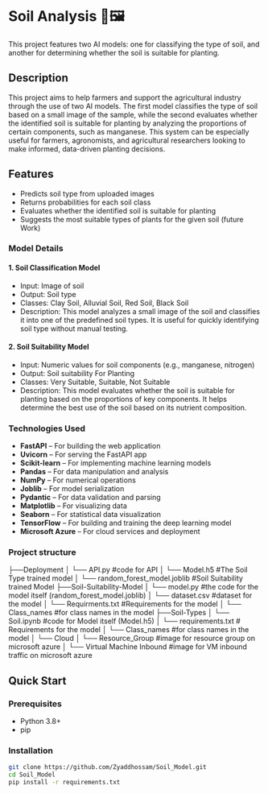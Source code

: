 # Soil Analysis 🌱🖼️

This project features two AI models: one for classifying the type of soil, and another for determining whether the soil is suitable for planting.

## Description

This project aims to help farmers and support the agricultural industry through the use of two AI models. The first model classifies the type of soil based on a small image of the sample, while the second evaluates whether the identified soil is suitable for planting by analyzing the proportions of certain components, such as manganese.
This system can be especially useful for farmers, agronomists, and agricultural researchers looking to make informed, data-driven planting decisions.

## Features
- Predicts soil type from uploaded images
- Returns probabilities for each soil class
- Evaluates whether the identified soil is suitable for planting
- Suggests the most suitable types of plants for the given soil (future Work)

### Model Details

#### 1. Soil Classification Model
- Input: Image of soil
- Output: Soil type
- Classes: Clay Soil, Alluvial Soil, Red Soil, Black Soil
- Description: This model analyzes a small image of the soil and classifies it into one of the predefined soil types. It is useful for quickly identifying soil type without manual testing.

#### 2. Soil Suitability Model
- Input: Numeric values for soil components (e.g., manganese, nitrogen)
- Output: Soil suitability For Planting
- Classes: Very Suitable, Suitable, Not Suitable
- Description: This model evaluates whether the soil is suitable for planting based on the proportions of key components. It helps determine the best use of the soil based on its nutrient composition.

### Technologies Used
- **FastAPI** – For building the web application  
- **Uvicorn** – For serving the FastAPI app  
- **Scikit-learn** – For implementing machine learning models  
- **Pandas** – For data manipulation and analysis  
- **NumPy** – For numerical operations  
- **Joblib** – For model serialization  
- **Pydantic** – For data validation and parsing  
- **Matplotlib** – For visualizing data  
- **Seaborn** – For statistical data visualization  
- **TensorFlow** – For building and training the deep learning model  
- **Microsoft Azure** – For cloud services and deployment  

### Project structure
├──Deployment
│   └── API.py #code for API 
│   └── Model.h5 #The Soil Type trained model
│   └── random_forest_model.joblib #Soil Suitability trained Model 
├──Soil-Suitability-Model
│   └── model.py #the code for the model itself (random_forest_model.joblib)
│   └── dataset.csv #dataset for the model
│   └── Requirments.txt #Requirements for the model
│   └── Class_names #for class names in the model
├──Soil-Types 
│   └── Soil.ipynb #code for Model itself (Model.h5)
│   └── requirements.txt # Requirements for the model
│   └── Class_names #for class names in the model
│   └── Cloud
│          └── Resource_Group #image for resource group on microsoft azure
│          └── Virtual Machine Inbound #image for VM inbound traffic on microsoft azure


## Quick Start

### Prerequisites
- Python 3.8+
- pip

### Installation
```bash
git clone https://github.com/Zyaddhossam/Soil_Model.git
cd Soil_Model
pip install -r requirements.txt
